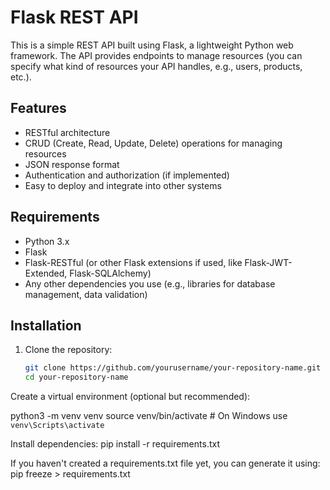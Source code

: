 # Flask REST API

This is a simple REST API built using Flask, a lightweight Python web framework. The API provides endpoints to manage resources (you can specify what kind of resources your API handles, e.g., users, products, etc.).

## Features

- RESTful architecture
- CRUD (Create, Read, Update, Delete) operations for managing resources
- JSON response format
- Authentication and authorization (if implemented)
- Easy to deploy and integrate into other systems

## Requirements

- Python 3.x
- Flask
- Flask-RESTful (or other Flask extensions if used, like Flask-JWT-Extended, Flask-SQLAlchemy)
- Any other dependencies you use (e.g., libraries for database management, data validation)

## Installation

1. Clone the repository:

   ```bash
   git clone https://github.com/yourusername/your-repository-name.git
   cd your-repository-name
Create a virtual environment (optional but recommended):

python3 -m venv venv
source venv/bin/activate  # On Windows use `venv\Scripts\activate`

Install dependencies:
pip install -r requirements.txt

If you haven't created a requirements.txt file yet, you can generate it using:
pip freeze > requirements.txt
